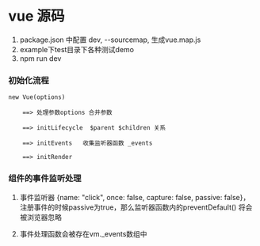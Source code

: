 # vue 源码


1. package.json 中配置 dev, --sourcemap, 生成vue.map.js
2. example下test目录下各种测试demo
3. npm run dev


### 初始化流程

```
new Vue(options) 

    ==> 处理参数options 合并参数

    ==> initLifecycle  $parent $children 关系

    ==> initEvents   收集监听器函数 _events

    ==> initRender

```



### 组件的事件监听处理

1. 事件监听器 {name: "click", once: false, capture: false, passive: false}， 注册事件的时候passive为true，那么监听器函数内的preventDefault() 将会被浏览器忽略

2. 事件处理函数会被存在vm._events数组中